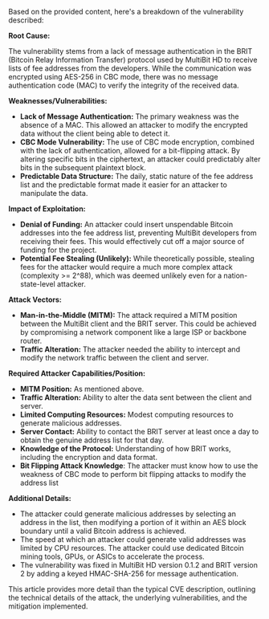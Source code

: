 Based on the provided content, here's a breakdown of the vulnerability described:

**Root Cause:**

The vulnerability stems from a lack of message authentication in the BRIT (Bitcoin Relay Information Transfer) protocol used by MultiBit HD to receive lists of fee addresses from the developers. While the communication was encrypted using AES-256 in CBC mode, there was no message authentication code (MAC) to verify the integrity of the received data.

**Weaknesses/Vulnerabilities:**

*   **Lack of Message Authentication:** The primary weakness was the absence of a MAC. This allowed an attacker to modify the encrypted data without the client being able to detect it.
*   **CBC Mode Vulnerability:**  The use of CBC mode encryption, combined with the lack of authentication, allowed for a bit-flipping attack. By altering specific bits in the ciphertext, an attacker could predictably alter bits in the subsequent plaintext block.
*   **Predictable Data Structure:** The daily, static nature of the fee address list and the predictable format made it easier for an attacker to manipulate the data.

**Impact of Exploitation:**

*   **Denial of Funding:**  An attacker could insert unspendable Bitcoin addresses into the fee address list, preventing MultiBit developers from receiving their fees. This would effectively cut off a major source of funding for the project.
*   **Potential Fee Stealing (Unlikely):** While theoretically possible, stealing fees for the attacker would require a much more complex attack (complexity >= 2^88), which was deemed unlikely even for a nation-state-level attacker.

**Attack Vectors:**

*   **Man-in-the-Middle (MITM):** The attack required a MITM position between the MultiBit client and the BRIT server. This could be achieved by compromising a network component like a large ISP or backbone router.
*   **Traffic Alteration:** The attacker needed the ability to intercept and modify the network traffic between the client and server.

**Required Attacker Capabilities/Position:**

*   **MITM Position:** As mentioned above.
*   **Traffic Alteration:** Ability to alter the data sent between the client and server.
*   **Limited Computing Resources:** Modest computing resources to generate malicious addresses.
*   **Server Contact:** Ability to contact the BRIT server at least once a day to obtain the genuine address list for that day.
*   **Knowledge of the Protocol:** Understanding of how BRIT works, including the encryption and data format.
*   **Bit Flipping Attack Knowledge**:  The attacker must know how to use the weakness of CBC mode to perform bit flipping attacks to modify the address list

**Additional Details:**

*   The attacker could generate malicious addresses by selecting an address in the list, then modifying a portion of it within an AES block boundary until a valid Bitcoin address is achieved.
*   The speed at which an attacker could generate valid addresses was limited by CPU resources. The attacker could use dedicated Bitcoin mining tools, GPUs, or ASICs to accelerate the process.
*   The vulnerability was fixed in MultiBit HD version 0.1.2 and BRIT version 2 by adding a keyed HMAC-SHA-256 for message authentication.

This article provides more detail than the typical CVE description, outlining the technical details of the attack, the underlying vulnerabilities, and the mitigation implemented.